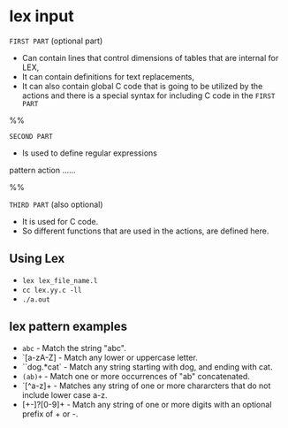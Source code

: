 # lex input

`FIRST PART` (optional part)

- Can contain lines that control dimensions of tables that are internal for LEX,
- It can contain definitions for text replacements,
- It can also contain global C code that is going to be utilized by the actions and there is a special syntax for including C code in the `FIRST PART`

%%

`SECOND PART`

- Is used to define regular expressions

pattern             action
......

%%

`THIRD PART` (also optional)

- It is used for C code.
- So different functions that are used in the actions, are defined here.


## Using Lex

- `lex lex_file_name.l`
- `cc lex.yy.c -ll`
- `./a.out`


## lex pattern examples

- `abc` - Match the string "abc".
- `[a-zA-Z] - Match any lower or uppercase letter.
- ``dog.*cat` - Match any string starting with dog, and ending with cat.
- `(ab)+` - Match one or more occurrences of "ab" concatenated.
- `[^a-z]+ - Matches any string of one or more chararcters that do not include lower case a-z.
- [+-]?[0-9]+ - Match any string of one or more digits with an optional prefix of + or -.
